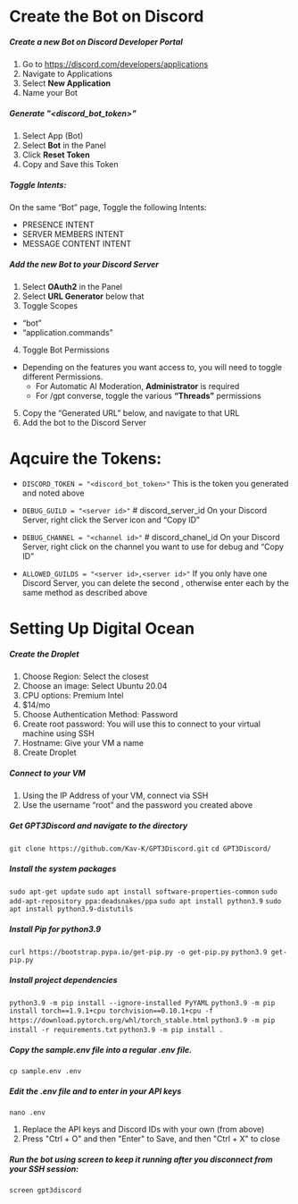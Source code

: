 # Create the Bot on Discord

##### Create a new Bot on Discord Developer Portal
1. Go to https://discord.com/developers/applications
2. Navigate to Applications
3. Select **New Application** 
4. Name your Bot

##### Generate "<discord_bot_token>"
1. Select App (Bot)
2. Select **Bot** in the Panel
3. Click **Reset Token**
4. Copy and Save this Token

##### Toggle Intents:
On the same “Bot” page, Toggle the following Intents:
- PRESENCE INTENT
- SERVER MEMBERS INTENT
- MESSAGE CONTENT INTENT

##### Add the new Bot to your Discord Server
1. Select **OAuth2** in the Panel
2. Select **URL Generator** below that
3. Toggle Scopes
  - “bot”
  - “application.commands”
4. Toggle Bot Permissions
  - Depending on the features you want access to, you will need to toggle different Permissions.
    - For Automatic AI Moderation, **Administrator** is required
    - For /gpt converse, toggle the various **“Threads”** permissions
5. Copy the “Generated URL” below, and navigate to that URL
6. Add the bot to the Discord Server

# Aqcuire the Tokens:
- `DISCORD_TOKEN = "<discord_bot_token>"`
This is the token you generated and noted above

- `DEBUG_GUILD = "<server id>"`  # discord_server_id
On your Discord Server, right click the Server icon and “Copy ID”

- `DEBUG_CHANNEL = "<channel id>"`  # discord_chanel_id
On your Discord Server, right click on the channel you want to use for debug and “Copy ID”

- `ALLOWED_GUILDS = "<server id>,<server id>"` 
If you only have one Discord Server, you can delete the second <server id>, otherwise enter each <server id> by the same method as described above



# Setting Up Digital Ocean

##### Create the Droplet
1. Choose Region: Select the closest
2. Choose an image: Select Ubuntu 20.04
3. CPU options: Premium Intel
4. $14/mo
5. Choose Authentication Method: Password
6. Create root password: You will use this to connect to your virtual machine using SSH
7. Hostname: Give your VM a name
8. Create Droplet

##### Connect to your VM
1. Using the IP Address of your VM, connect via SSH
2. Use the username “root” and the password you created above

##### Get GPT3Discord and navigate to the directory
`git clone https://github.com/Kav-K/GPT3Discord.git`
`cd GPT3Discord/`

##### Install the system packages
`sudo apt-get update`
`sudo apt install software-properties-common`
`sudo add-apt-repository ppa:deadsnakes/ppa`
`sudo apt install python3.9`
`sudo apt install python3.9-distutils`


##### Install Pip for python3.9
`curl https://bootstrap.pypa.io/get-pip.py -o get-pip.py`
`python3.9 get-pip.py`

##### Install project dependencies
`python3.9 -m pip install --ignore-installed PyYAML`
`python3.9 -m pip install torch==1.9.1+cpu torchvision==0.10.1+cpu -f` `https://download.pytorch.org/whl/torch_stable.html`
`python3.9 -m pip install -r requirements.txt`
`python3.9 -m pip install .`

##### Copy the sample.env file into a regular .env file.
`cp sample.env .env`

##### Edit the .env file and to enter in your API keys
`nano .env`

1. Replace the API keys and Discord IDs with your own (from above) 
2. Press "Ctrl + O" and then "Enter" to Save, and then "Ctrl + X" to close

##### Run the bot using screen to keep it running after you disconnect from your SSH session:
`screen gpt3discord`
